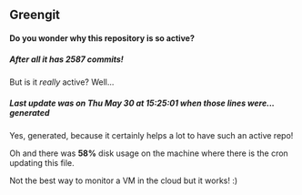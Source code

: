## Greengit

#### Do you wonder why this repository is so active?

##### After all it has 2587 commits!

But is it *really* active? Well...

##### Last update was on Thu May 30 at 15:25:01 when those lines were... generated

Yes, generated, because it certainly helps a lot to have such an active repo!

Oh and there was **58%** disk usage on the machine
where there is the cron updating this file.

Not the best way to monitor a VM in the cloud but it works! :)
